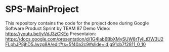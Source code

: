 # SPS-MainProject
This repository contains the code for the project done during Google Software Product Sprint by TEAM 87
Demo Video:
https://youtu.be/jyVdJ3zCKEo
Presentaion:
https://docs.google.com/presentation/d/1G4Iab6BbXMySUW8rTyILtDW3U2FLphJP8jhD5Jwzg8A/edit?ts=5f40a2c9#slide=id.g91cb7f2811_0_10
